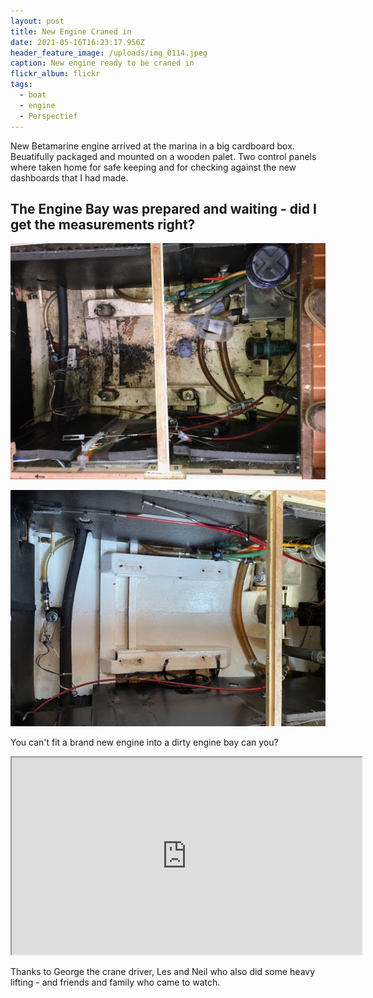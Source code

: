 ```yaml
---
layout: post
title: New Engine Craned in
date: 2021-05-16T16:23:17.956Z
header_feature_image: /uploads/img_0114.jpeg
caption: New engine ready to be craned in
flickr_album: flickr
tags:
  - boat
  - engine
  - Perspectief
---
```

New Betamarine engine arrived at the marina in a big cardboard box. Beuatifully packaged and mounted on a wooden palet. Two control panels where taken home for safe keeping and for checking against the new dashboards that I had made.

## The Engine Bay was prepared and waiting - did I get the measurements right?

![Here is the engine bay after the engine was removed.](/uploads/enginebaybefore.jpeg "Here is the engine bay after the engine was removed.")

![Now cleaned and degreased and 3 coats of bilge paint.](/uploads/enginebayafter.jpeg "Now cleaned and degreased and 3 coats of bilge paint.")

You can't fit a brand new engine into a dirty engine bay can you?

<div class="video-box"><iframe width="560" height="315" src="https://www.youtube.com/embed/d6rfiG5uCeI?rel=0" allow="accelerometer; autoplay; encrypted-media; gyroscope; picture-in-picture" allowfullscreen></iframe></div>

Thanks to George the crane driver, Les and Neil who also did some heavy lifting - and friends and family who came to watch.